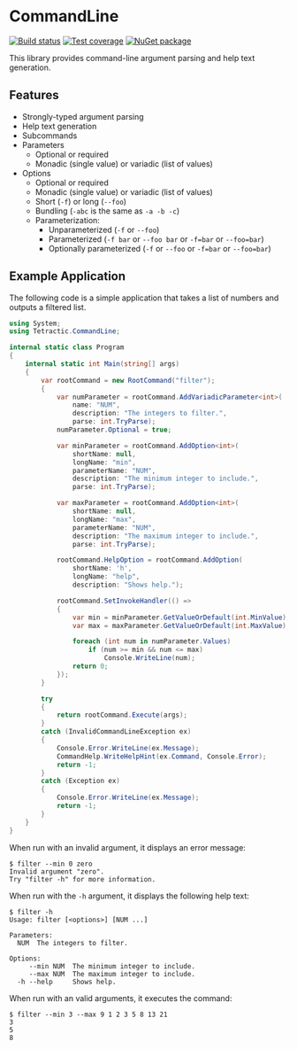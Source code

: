 # CommandLine

[![Build status](https://ci.appveyor.com/api/projects/status/4n204x18tonnh06w/branch/master?svg=true)](https://ci.appveyor.com/project/carlreinke/commandline/branch/master) [![Test coverage](https://codecov.io/gh/Tetractic/CommandLine/branch/master/graph/badge.svg)](https://codecov.io/gh/Tetractic/CommandLine) [![NuGet package](https://img.shields.io/nuget/vpre/Tetractic.CommandLine?logo=nuget)](https://www.nuget.org/packages/Tetractic.CommandLine/)

This library provides command-line argument parsing and help text generation.

## Features

 * Strongly-typed argument parsing
 * Help text generation
 * Subcommands
 * Parameters
   * Optional or required
   * Monadic (single value) or variadic (list of values)
 * Options
   * Optional or required
   * Monadic (single value) or variadic (list of values)
   * Short (`-f`) or long (`--foo`)
   * Bundling (`-abc` is the same as `-a -b -c`)
   * Parameterization:
     * Unparameterized (`-f` or `--foo`)
     * Parameterized (`-f bar` or `--foo bar` or `-f=bar` or `--foo=bar`)
     * Optionally parameterized (`-f` or `--foo` or `-f=bar` or `--foo=bar`)

## Example Application

The following code is a simple application that takes a list of numbers and outputs a filtered list.

```C#
using System;
using Tetractic.CommandLine;

internal static class Program
{
    internal static int Main(string[] args)
    {
        var rootCommand = new RootCommand("filter");
        {
            var numParameter = rootCommand.AddVariadicParameter<int>(
                name: "NUM",
                description: "The integers to filter.",
                parse: int.TryParse);
            numParameter.Optional = true;

            var minParameter = rootCommand.AddOption<int>(
                shortName: null,
                longName: "min",
                parameterName: "NUM",
                description: "The minimum integer to include.",
                parse: int.TryParse);

            var maxParameter = rootCommand.AddOption<int>(
                shortName: null,
                longName: "max",
                parameterName: "NUM",
                description: "The maximum integer to include.",
                parse: int.TryParse);

            rootCommand.HelpOption = rootCommand.AddOption(
                shortName: 'h',
                longName: "help",
                description: "Shows help.");

            rootCommand.SetInvokeHandler(() =>
            {
                var min = minParameter.GetValueOrDefault(int.MinValue);
                var max = maxParameter.GetValueOrDefault(int.MaxValue);

                foreach (int num in numParameter.Values)
                    if (num >= min && num <= max)
                        Console.WriteLine(num);
                return 0;
            });
        }

        try
        {
            return rootCommand.Execute(args);
        }
        catch (InvalidCommandLineException ex)
        {
            Console.Error.WriteLine(ex.Message);
            CommandHelp.WriteHelpHint(ex.Command, Console.Error);
            return -1;
        }
        catch (Exception ex)
        {
            Console.Error.WriteLine(ex.Message);
            return -1;
        }
    }
}
```

When run with an invalid argument, it displays an error message:
```console
$ filter --min 0 zero
Invalid argument "zero".
Try "filter -h" for more information.
```

When run with the `-h` argument, it displays the following help text:
```console
$ filter -h
Usage: filter [<options>] [NUM ...]

Parameters:
  NUM  The integers to filter.

Options:
     --min NUM  The minimum integer to include.
     --max NUM  The maximum integer to include.
  -h --help     Shows help.
```

When run with an valid arguments, it executes the command:
```console
$ filter --min 3 --max 9 1 2 3 5 8 13 21
3
5
8
```
